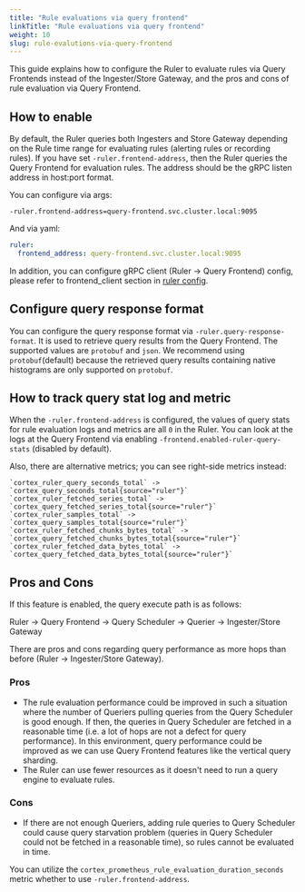 ```yaml
---
title: "Rule evaluations via query frontend"
linkTitle: "Rule evaluations via query frontend"
weight: 10
slug: rule-evalutions-via-query-frontend
---
```


This guide explains how to configure the Ruler to evaluate rules via Query Frontends instead of the Ingester/Store Gateway, and the pros and cons of rule evaluation via Query Frontend.

## How to enable

By default, the Ruler queries both Ingesters and Store Gateway depending on the Rule time range for evaluating rules (alerting rules or recording rules). If you have set `-ruler.frontend-address`, then the Ruler queries the Query Frontend for evaluation rules.
The address should be the gRPC listen address in host:port format.


You can configure via args:
```
-ruler.frontend-address=query-frontend.svc.cluster.local:9095
```
And via yaml:
```yaml
ruler:
  frontend_address: query-frontend.svc.cluster.local:9095
```

In addition, you can configure gRPC client (Ruler -> Query Frontend) config, please refer to frontend_client section in [ruler config](../configuration/config-file-reference.md#ruler_config).

## Configure query response format
You can configure the query response format via `-ruler.query-response-format`. It is used to retrieve query results from the Query Frontend.
The supported values are `protobuf` and `json`. We recommend using `protobuf`(default) because the retrieved query results containing native histograms are only supported on `protobuf`.

## How to track query stat log and metric
When the `-ruler.frontend-address` is configured, the values of query stats for rule evaluation logs and metrics are all `0` in the Ruler.
You can look at the logs at the Query Frontend via enabling `-frontend.enabled-ruler-query-stats` (disabled by default).

Also, there are alternative metrics; you can see right-side metrics instead:
```
`cortex_ruler_query_seconds_total` -> `cortex_query_seconds_total{source="ruler"}`
`cortex_ruler_fetched_series_total` -> `cortex_query_fetched_series_total{source="ruler"}`
`cortex_ruler_samples_total` -> `cortex_query_samples_total{source="ruler"}`
`cortex_ruler_fetched_chunks_bytes_total` -> `cortex_query_fetched_chunks_bytes_total{source="ruler"}`
`cortex_ruler_fetched_data_bytes_total` -> `cortex_query_fetched_data_bytes_total{source="ruler"}`
```

## Pros and Cons
If this feature is enabled, the query execute path is as follows:

Ruler -> Query Frontend -> Query Scheduler -> Querier -> Ingester/Store Gateway

There are pros and cons regarding query performance as more hops than before (Ruler -> Ingester/Store Gateway).
### Pros
- The rule evaluation performance could be improved in such a situation where the number of Queriers pulling queries from the Query Scheduler is good enough.
If then, the queries in Query Scheduler are fetched in a reasonable time (i.e. a lot of hops are not a defect for query performance). In this environment, query performance could be improved as we can use Query Frontend features like the vertical query sharding.
- The Ruler can use fewer resources as it doesn't need to run a query engine to evaluate rules.

### Cons
- If there are not enough Queriers, adding rule queries to Query Scheduler could cause query starvation problem (queries in Query Scheduler could not be fetched in a reasonable time), so rules cannot be evaluated in time.

You can utilize the `cortex_prometheus_rule_evaluation_duration_seconds` metric whether to use `-ruler.frontend-address`.